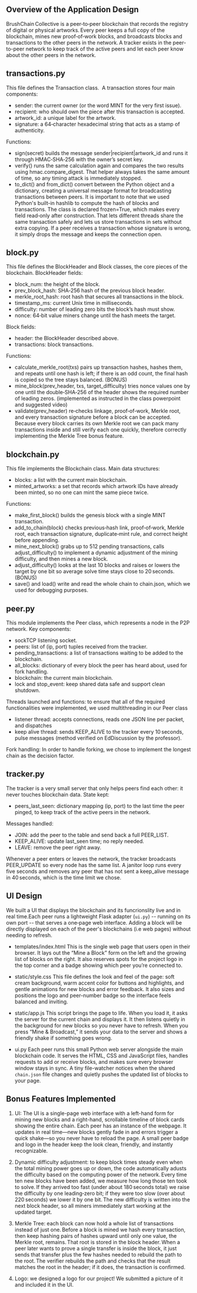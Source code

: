 Overview of the Application Design
----------------------------------
BrushChain Collective is a peer‑to‑peer blockchain that records the registry of digital or physical artworks. Every peer keeps a full copy of the blockchain, mines new proof‑of‑work blocks, and broadcasts blocks and transactions to the other peers in the network. A tracker exists in the peer-to-peer network to keep track of the active peers and let each peer know about the other peers in the network.

transactions.py
---------------
This file defines the Transaction class. 
A transaction stores four main components:
- sender: the current owner (or the word MINT for the very first issue).
- recipient: who should own the piece after this transaction is accepted.
- artwork_id: a unique label for the artwork.
- signature: a 64‑character hexadecimal string that acts as a stamp of authenticity.

Functions:
- sign(secret) builds the message sender|recipient|artwork_id and runs it through HMAC‑SHA‑256 with the owner’s secret key. 
- verify() runs the same calculation again and compares the two results using hmac.compare_digest. That helper always takes the same amount of time, so any timing attack is immediately stopped.
- to_dict() and from_dict() convert between the Python object and a dictionary, creating a universal message format for broadcasting transactions between peers.
It is important to note that we used Python's built-in hashlib to compute the hash of blocks and transactions.
The class is declared frozen=True, which makes every field read‑only after construction. That lets different threads share the same transaction safely and lets us store transactions in sets without extra copying. If a peer receives a transaction whose signature is wrong, it simply drops the message and keeps the connection open.

block.py
--------
This file defines the BlockHeader and Block classes, the core pieces of the blockchain.
BlockHeader fields:
- block_num: the height of the block.
- prev_block_hash: SHA‑256 hash of the previous block header.
- merkle_root_hash: root hash that secures all transactions in the block.
- timestamp_ms: current Unix time in milliseconds.
- difficulty: number of leading zero bits the block’s hash must show.
- nonce: 64‑bit value miners change until the hash meets the target.

Block fields:
- header: the BlockHeader described above.
- transactions: block transactions.

Functions:
- calculate_merkle_root(txs) pairs up transaction hashes, hashes them, and repeats until one hash is left; if there is an odd count, the final hash is copied so the tree stays balanced. (BONUS)
- mine_block(prev_header, txs, target_difficulty) tries nonce values one by one until the double‑SHA‑256 of the header shows the required number of leading zeros. (implemented as instructed in the class powerpoint and suggested video)
- validate(prev_header) re‑checks linkage, proof‑of‑work, Merkle root, and every transaction signature before a block can be accepted.
Because every block carries its own Merkle root we can pack many transactions inside and still verify each one quickly, therefore correctly implementing the Merkle Tree bonus feature.

blockchain.py
-------------
This file implements the Blockchain class.
Main data structures:
- blocks: a list with the current main blockchain.
- minted_artworks: a set that records which artwork IDs have already been minted, so no one can mint the same piece twice.

Functions:
- make_first_block() builds the genesis block with a single MINT transaction.
- add_to_chain(block) checks previous‑hash link, proof‑of‑work, Merkle root, each transaction signature, duplicate‑mint rule, and correct height before appending.
- mine_next_block() grabs up to 512 pending transactions, calls adjust_difficulty() to implement a dynamic adjustment of the mining difficulty, and then mines a new block.
- adjust_difficulty() looks at the last 10 blocks and raises or lowers the target by one bit so average solve time stays close to 20 seconds. (BONUS)
- save() and load() write and read the whole chain to chain.json, which we used for debugging purposes.

peer.py
-------
This module implements the Peer class, which represents a node in the P2P network.
Key components:
- sockTCP listening socket.
- peers: list of (ip, port) tuples received from the tracker.
- pending_transactions: a list of transactions waiting to be added to the blockchain.
- all_blocks: dictionary of every block the peer has heard about, used for fork handling.
- blockchain: the current main blockchain.
- lock and stop_event: keep shared data safe and support clean shutdown.

Threads launched and functions: to ensure that all of the required functionalities were implemented, we used multithreading in our Peer class
- listener thread: accepts connections, reads one JSON line per packet, and dispatches
- keep alive thread: sends KEEP_ALIVE to the tracker every 10 seconds, pulse messages (method verified on EdDiscussion by the professor).

Fork handling:
In order to handle forking, we chose to implement the longest chain as the decision factor.

tracker.py
----------
The tracker is a very small server that only helps peers find each other: it never touches blockchain data.
State kept:
- peers_last_seen: dictionary mapping (ip, port) to the last time the peer pinged, to keep track of the active peers in the network.

Messages handled:
- JOIN: add the peer to the table and send back a full PEER_LIST.
- KEEP_ALIVE: update last_seen time; no reply needed.
- LEAVE: remove the peer right away.

Whenever a peer enters or leaves the network, the tracker broadcasts PEER_UPDATE so every node has the same list.
A janitor loop runs every five seconds and removes any peer that has not sent a keep_alive message in 40 seconds, which is the time limit we chose.

UI Design
---------
We built a UI that displays the blockchain and its funcrionslity live and in real time.Each peer runs a lightweight Flask adapter (`ui.py`) -- running on its own port -- that serves a one‑page web interface. Adding a block will be directly displayed on each of the peer's blockchains (i.e web pages) without needing to refresh.

- templates/index.html 
This is the single web page that users open in their browser. It lays out the “Mine a Block” form on the left and the growing list of blocks on the right. It also reserves spots for the project logo in the top corner and a badge showing which peer you’re connected to.

- static/style.css
This file defines the look and feel of the page: soft cream background, warm accent color for buttons and highlights, and gentle animations for new blocks and error feedback. It also sizes and positions the logo and peer-number badge so the interface feels balanced and inviting.

- static/app.js
This script brings the page to life. When you load it, it asks the server for the current chain and displays it. It then listens quietly in the background for new blocks so you never have to refresh. When you press “Mine & Broadcast,” it sends your data to the server and shows a friendly shake if something goes wrong.

- ui.py
Each peer runs this small Python web server alongside the main blockchain code. It serves the HTML, CSS and JavaScript files, handles requests to add or receive blocks, and makes sure every browser window stays in sync. A tiny file-watcher notices when the shared `chain.json` file changes and quietly pushes the updated list of blocks to your page.

Bonus Features Implemented
--------------------------
1. UI: The UI is a single-page web interface with a left-hand form for mining new blocks and a right-hand, scrollable timeline of block cards showing the entire chain. Each peer has an instance of the webpage. It updates in real time—new blocks gently fade in and errors trigger a quick shake—so you never have to reload the page. A small peer badge and logo in the header keep the look clean, friendly, and instantly recognizable.

2. Dynamic difficulty adjustment: to keep block times steady even when the total mining power goes up or down, the code automatically adusts the difficulty based on the computing power of the network. Every time ten new blocks have been added, we measure how long those ten took to solve. If they arrived too fast (under about 180 seconds total) we raise the difficulty by one leading‑zero bit; if they were too slow (over about 220 seconds) we lower it by one bit. The new difficulty is written into the next block header, so all miners immediately start working at the updated target.

3. Merkle Tree: each block can now hold a whole list of transactions instead of just one. Before a block is mined we hash every transaction, then keep hashing pairs of hashes upward until only one value, the Merkle root, remains. That root is stored in the block header. When a peer later wants to prove a single transfer is inside the block, it just sends that transfer plus the few hashes needed to rebuild the path to the root. The verifier rebuilds the path and checks that the result matches the root in the header; if it does, the transaction is confirmed.

4. Logo: we designed a logo for our project! We submitted a picture of it and included it in the UI.

